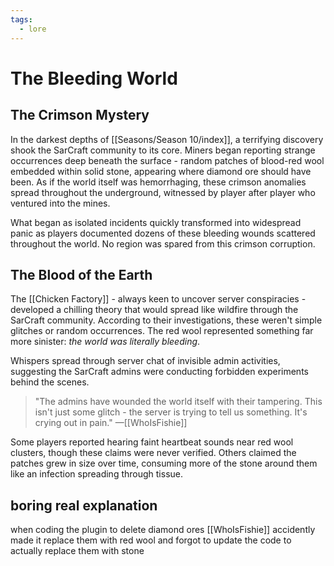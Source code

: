 ```yaml
---
tags:
  - lore
---
```

# The Bleeding World
## The Crimson Mystery

In the darkest depths of [[Seasons/Season 10/index]], a terrifying discovery shook the SarCraft community to its core. Miners began reporting strange occurrences deep beneath the surface - random patches of blood-red wool embedded within solid stone, appearing where diamond ore should have been. As if the world itself was hemorrhaging, these crimson anomalies spread throughout the underground, witnessed by player after player who ventured into the mines.

What began as isolated incidents quickly transformed into widespread panic as players documented dozens of these bleeding wounds scattered throughout the world. No region was spared from this crimson corruption.

## The Blood of the Earth

The [[Chicken Factory]] - always keen to uncover server conspiracies - developed a chilling theory that would spread like wildfire through the SarCraft community. According to their investigations, these weren't simple glitches or random occurrences. The red wool represented something far more sinister: _the world was literally bleeding_.

Whispers spread through server chat of invisible admin activities, suggesting the SarCraft admins were conducting forbidden experiments behind the scenes. 

> "The admins have wounded the world itself with their tampering. This isn't just some glitch - the server is trying to tell us something. It's crying out in pain." —[[WhoIsFishie]]

Some players reported hearing faint heartbeat sounds near red wool clusters, though these claims were never verified. Others claimed the patches grew in size over time, consuming more of the stone around them like an infection spreading through tissue.

## boring real explanation
when coding the plugin to delete diamond ores [[WhoIsFishie]] accidently made it replace them with red wool and forgot to update the code to actually replace them with stone 




